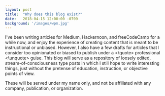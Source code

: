 ```yaml
---
layout: post
title:  "Why does this blog exist?"
date:   2018-04-15 12:00:00 -0700
background: '/images/wpm.jpg'
---
```


I've been writing articles for Medium, Hackernoon, and freeCodeCamp for a while now, and enjoy the experience of creating content that is meant to be instructional or unbiased. However, I also have a few drafts for articles that I consider too opinionated or biased to publish under a <\quote> professional <\unquote> guise. This blog will serve as a repository of loosely edited, stream-of-consciousness type posts in which I still hope to write interesting things, just without the pretense of education, instruction, or objective points of view. 

These will be served under my name only, and not be affiliated with any company, publication, or organization. 
